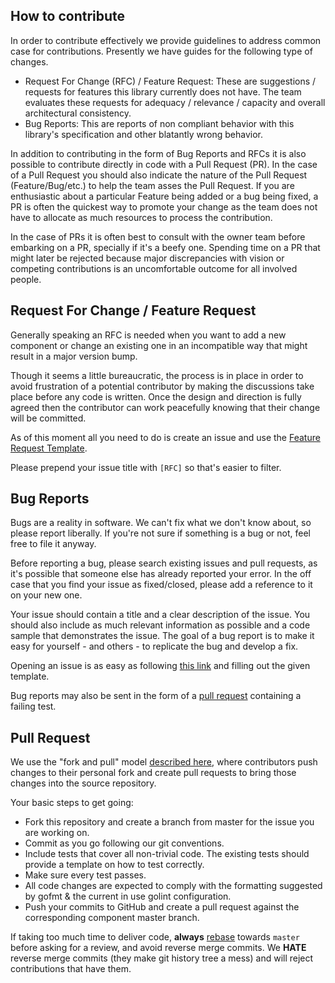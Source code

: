 ## How to contribute

In order to contribute effectively we provide guidelines to address common case for contributions. Presently we have guides for the following type of changes.

* Request For Change (RFC) / Feature Request: These are suggestions / requests for features this library currently does not have. The team evaluates these requests for adequacy / relevance / capacity and overall architectural consistency.
* Bug Reports: This are reports of non compliant behavior with this library's specification and other blatantly wrong behavior.

In addition to contributing in the form of Bug Reports and RFCs it is also possible to contribute directly in code with a Pull Request (PR). In the case of a Pull Request you should also indicate the nature of the Pull Request (Feature/Bug/etc.) to help the team asses the Pull Request. If you are enthusiastic about a particular Feature being added or a bug being fixed, a PR is often the quickest way to promote your change as the team does not have to allocate as much resources to process the contribution.

In the case of PRs it is often best to consult with the owner team before embarking on a PR, specially if it's a beefy one. Spending time on a PR that might later be rejected because major discrepancies with vision or competing contributions is an uncomfortable outcome for all involved people.

## Request For Change / Feature Request

Generally speaking an RFC is needed when you want to add a new component or change an existing one in an incompatible way that might result in a major version bump.

Though it seems a little bureaucratic, the process is in place in order to avoid frustration of a potential contributor by making the discussions take place before any code is written. Once the design and direction is fully agreed then the contributor can work peacefully knowing that their change will be committed.

As of this moment all you need to do is create an issue and use the [Feature Request Template](/.github/ISSUE_TEMPLATE/feature_request.md).

Please prepend your issue title with `[RFC]` so that's easier to filter.

## Bug Reports

Bugs are a reality in software. We can't fix what we don't know about, so please report liberally. If you're not sure if something is a bug or not, feel free to file it anyway.

Before reporting a bug, please search existing issues and pull requests, as it's possible that someone else has already reported your error. In the off case that you find your issue as fixed/closed, please add a reference to it on your new one.

Your issue should contain a title and a clear description of the issue. You should also include as much relevant information as possible and a code sample that demonstrates the issue. The goal of a bug report is to make it easy for yourself - and others - to replicate the bug and develop a fix.

Opening an issue is as easy as following [this link](https://github.com/mercadolibre/fury_post-compra-dojo-graphql/issues/new) and filling out the given template.

Bug reports may also be sent in the form of a [pull request](#pull-request) containing a failing test.

## Pull Request

We use the "fork and pull" model [described here](https://help.github.com/articles/about-collaborative-development-models/), where contributors push changes to their personal fork and create pull requests to bring those changes into the source repository.

Your basic steps to get going:

* Fork this repository and create a branch from master for the issue you are working on.
* Commit as you go following our git conventions.
* Include tests that cover all non-trivial code. The existing tests should provide a template on how to test correctly.
* Make sure every test passes.
* All code changes are expected to comply with the formatting suggested by gofmt & the current in use golint configuration.
* Push your commits to GitHub and create a pull request against the corresponding component master branch.

If taking too much time to deliver code, **always** [rebase](https://git-scm.com/docs/git-rebase) towards `master` before asking for a review, and avoid reverse merge commits. We **HATE** reverse merge commits (they make git history tree a mess) and will reject contributions that have them.
